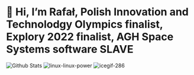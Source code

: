 # 👋 Hi, I’m Rafał, Polish Innovation and Technolodgy Olympics finalist, Explory 2022 finalist, AGH Space Systems software SLAVE
![Github Stats](https://github-readme-stats.vercel.app/api?username=CppEnjoyer69&show_icons=true&theme=radical) ![linux-linux-power](https://github.com/CppEnjoyer69/CppEnjoyer69/assets/102436271/6755f744-5df7-49dd-bd81-f04296da77e6)
![icegif-286](https://github.com/CppEnjoyer69/CppEnjoyer69/assets/102436271/c9dd06a5-d2b7-4121-8811-aa0c3ab56f2e)


